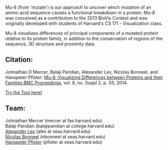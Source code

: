 Mu-8 (from 'mutate') is our approach to uncover which mutation of an amino-acid sequence causes a functional breakdown in a protein. Mu-8 was conceived as a contribution to the 2013 BioVis Contest and was originally developed with students of Harvard's CS 171 - Visualization class.

Mu-8 visualizes differences of principal components of a mutated protein relative to its protein family, in addition to the conservation of regions of the sequence, 3D structure and proximity data.

## Citation:

Johnathan D Mercer, Balaji Pandian, Alexander Lex, Nicolas Bonneel, and Hanspeter Pfister: [Mu-8: Visualizing Differences between Proteins and their Families BMC Proceedings](http://dx.doi.org/10.1186/1753-6561-8-S2-S5), vol. 8, no. Suppl 2, p. S5, 2014.

[Try the Tool here!](http://alexsb.github.io/mu-8/)

## Team:

Johnathan Mercer (mercer at fas.harvard.edu)  
Balaji Pandian (balajipandian at college.harvard.edu)  
[Alexander Lex](http://alexander-lex.com/) (alex at seas.harvard.edu)  
[Nicolas Bonneel](http://people.seas.harvard.edu/~nbonneel/) (nbonneel at seas.harvard.edu)  
[Hanspeter Pfister](http://vcg.seas.harvard.edu/) (pfister at seas.harvard.edu)

